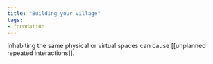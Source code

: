 ```yaml
---
title: "Building your village"
tags:
- foundation
---
```


Inhabiting the same physical or virtual spaces can cause [[unplanned repeated interactions]].